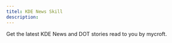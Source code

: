 ```yaml
---
titel: KDE News Skill
description: 
---
```

Get the latest KDE News and DOT stories read to you by mycroft.
